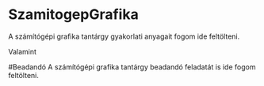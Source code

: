 # SzamitogepGrafika
A számítógépi grafika tantárgy gyakorlati anyagait fogom ide feltölteni.

Valamint

#Beadandó
A számítógépi grafika tantárgy beadandó feladatát is ide fogom feltölteni.
